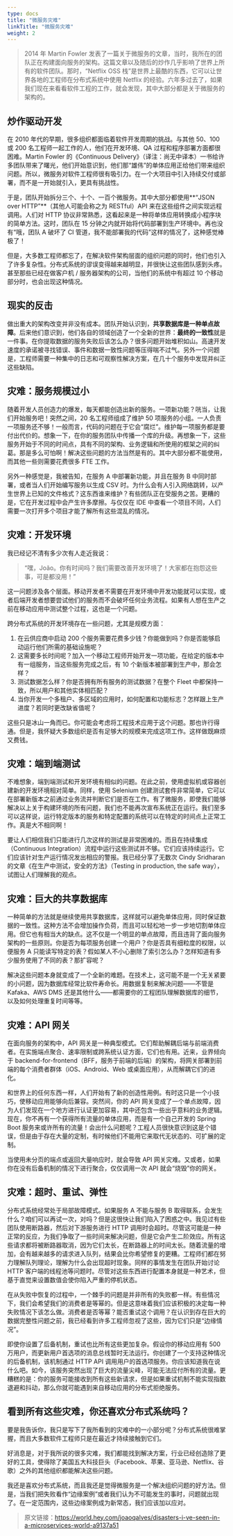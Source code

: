 ```yaml
---
type: docs
title: "微服务灾难"
linkTitle: "微服务灾难"
weight: 2
---
```


> 2014 年 Martin Fowler 发表了一篇关于微服务的文章，当时，我所在的团队正在构建面向服务的架构。这篇文章以及随后的炒作几乎影响了世界上所有的软件团队。那时，“Netflix OSS 栈”是世界上最酷的东西，它可以让世界各地的工程师在分布式系统中使用 Netflix 的经验。六年多过去了，如果我们现在来看看软件工程的工作，就会发现，其中大部分都是关于微服务的架构的。

## 炒作驱动开发

在 2010 年代的早期，很多组织都面临着软件开发周期的挑战。与其他 50、100 或 200 名工程师一起工作的人，他们在开发环境、QA 过程和程序部署方面都很困难。Martin Fowler 的《Continuous Delivery》（译注：尚无中译本）一书给许多团队带来了曙光，他们开始意识到，他们那“雄伟”的单体应用正给他们带来组织问题。所以，微服务对软件工程师很有吸引力。在一个大项目中引入持续交付或部署，而不是一开始就引入，更具有挑战性。

于是，团队开始拆分三个、十个、一百个微服务。其中大部分都使用**“JSON over HTTP”**（其他人可能会称之为 RESTful）API 来在这些组件之间实现远程调用。人们对 HTTP 协议非常熟悉，这看起来是一种将单体应用转换成小程序块的简单方法。这时，团队在 15 分钟之内就开始将代码部署到生产环境中。再也没有“哦，团队 A 破坏了 CI 管道，我不能部署我的代码”这样的情况了，这种感觉棒极了！

但是，大多数工程师都忘了，在解决软件架构层面的组织问题的同时，他们也引入了许多复杂性。分布式系统的谬误变得越来越明显，并很快让这些团队感到头疼。甚至那些已经在做客户机 / 服务器架构的公司，当他们的系统中有超过 10 个移动部分时，也会出现这种情况。

## 现实的反击

做出重大的架构改变并非没有成本。团队开始认识到，**共享数据库是一种单点故障**。后来他们意识到，他们各自的领域创造了一个全新的世界：**最终的一致性**就是一件事。在你提取数据的服务失败后该怎么办？很多问题开始堆积如山。高速开发速度的承诺被寻找错误、事件和数据一致性问题等压得喘不过气。另外一个问题是，工程师需要一种集中的日志和可观察性解决方案，在几十个服务中发现并纠正这些缺陷。

## 灾难：服务规模过小

随着开发人员创造力的爆发，每天都能创造出新的服务。一项新功能？咣当，让我们开始服务吧！突然之间，20 名工程师组成了维护 50 项服务的小组。一人负责一项服务还不够！一般而言，代码的问题在于它会“腐烂”。维护每一项服务都是要付出代价的。想象一下，在你的服务团队中传播一个库的升级。再想象一下，这些服务开始于不同的时间点，具有不同的架构、业务逻辑和所使用的框架之间的纠葛。那是多么可怕啊！解决这些问题的方法当然是有的。其中大部分都不能使用，而其他一些则需要花费很多 FTE 工作。

另外一种感觉是，我被告知，在服务 A 中部署新功能，并且在服务 B 中同时部署，或者当人们开始编写服务以生成 CSV 时。为什么会有人引入网络跳转，以产生世界上已知的文件格式？这东西谁来维护？有些团队正在受服务之苦。更糟的是，它在开发过程中会产生许多摩擦。与仅仅在 IDE 中查看一个项目不同，人们需要一次打开多个项目才能了解所有这些混乱的情况。

## 灾难：开发环境

我已经记不清有多少次有人走近我说：

>   “嘿，João。你有时间吗？我们需要改善开发环境了！大家都在抱怨这些事，可是都没用！”

这一问题涉及各个层面。移动开发者不需要在开发环境中开发功能就可以实现，或者后端开发者想要尝试他们的服务而不会破坏任何业务流程。如果有人想在生产之前在移动应用中测试整个过程，这也是一个问题。

跨分布式系统的开发环境存在一些问题，尤其是规模方面：

1.  在云供应商中启动 200 个服务需要花费多少钱？你能做到吗？你是否能够启动运行他们所需的基础设施呢？
2.  这需要多长时间呢？加入一个移动工程师开始开发一项功能，在给定的版本中有一组服务，当这些服务完成之后，有 10 个新版本被部署到生产中，那会怎样？
3.  测试数据怎么样？你是否拥有所有服务的测试数据？在整个 Fleet 中都保持一致，所以用户和其他实体相匹配？
4.  当你开发一个多租户、多区域的应用时，如何配置和功能标志？怎样跟上生产进度？若同时更改缺省值呢？

这些只是冰山一角而已。你可能会考虑将工程技术应用于这个问题。那也许行得通。但是，我怀疑大多数组织是否有足够大的规模来完成这项工作。这样做既麻烦又费钱。

## 灾难：端到端测试

不难想象，端到端测试和开发环境有相似的问题。在此之前，使用虚拟机或容器创建新的开发环境相对简单。同样，使用 Selenium 创建测试套件非常简单，它可以在部署新版本之前通过业务流并判断它们是否在工作。有了微服务，即使我们能够解决以上关于构建环境的所有问题，我们也不能再次宣布系统正在运行。我们至多可以这样说，运行特定版本的服务和特定配置的系统可以在特定的时间点上正常工作。真是大不相同啊！

要让人们相信我们只能进行几次这样的测试是非常困难的。而且在持续集成（Continuous Integration）流程中运行这些测试并不够。它们应该持续运行。它们应该针对生产运行情况发出相应的警报。我已经分享了无数次 Cindy Sridharan 的文章《在生产中测试，安全的方法》（Testing in production, the safe way），试图让人们理解我的观点。

## 灾难：巨大的共享数据库

一种简单的方法就是继续使用共享数据库，这样就可以避免单体应用，同时保证数据的一致性。这种方法不会增加操作负荷，而且可以轻松地一步一步地切割单体应用。但它也有相当大的缺点。这不仅是一个明显的单点故障，而且违背了面向服务架构的一些原则。你是否为每项服务创建一个用户？你是否具有细粒度的权限，以便服务 A 只能读写特定的表？假如某人不小心删除了索引怎么办？怎样知道有多少服务使用了不同的表？那扩容呢？

解决这些问题本身就变成了一个全新的难题。在技术上，这可能不是一个无关紧要的小问题，因为数据库经常比软件寿命长。用数据复制来解决问题——不管是 Kafaka、AWS DMS 还是其他什么——都需要你的工程团队理解数据库的细节，以及如何处理重复时间等等。

## 灾难：API 网关

在面向服务的架构中，API 网关是一种典型模式。它们帮助解耦后端与前端消费者。在实施端点聚合、速率限制或跨系统认证方面，它们也有用。近来，业界倾向于 backend-for-frontend（BFF，服务于前端的后端）的架构，将网关部署到前端的每个消费者群体（iOS、Android、Web 或桌面应用），从而解耦它们的进化。

和世界上的任何东西一样，人们开始有了新的创造性用例。有时这只是一个小技巧，使移动应用能够向后兼容。突然间，你的 API 网关变成了一个单点故障，因为人们发现在一个地方进行认证更加容易，其中还包含一些出乎意料的业务逻辑。现在，你不再有一个获得所有流量的单体应用，而是有一个自己开发的 Spring Boot 服务来或许所有的流量！会出什么问题呢？工程人员很快意识到这是个错误，但是由于存在大量的定制，有时候他们不能用它来取代无状态的、可扩展的定制。

当使用未分页的端点或返回大量响应时，就会导致 API 网关灾难。又或者，如果你在没有后备机制的情况下进行聚合，仅仅调用一次 API 就会“烧毁”你的网关。

## 灾难：超时、重试、弹性

分布式系统经常处于局部故障模式。如果服务 A 不能与服务 B 取得联系，会发生什么？咱们可以再试一次，对吗？但是这很快让我们陷入了困惑之中。我见过有些团队使用断路器，然后对下游服务进行 HTTP 调用时会超时。尽管这可能是一种正常的反应，为我们争取了一些时间来解决问题，但是它会产生二阶效应。所有这些请求都将被断路器取消，因为它们太长，在断路器上的时间太长。随着流量的增加，会有越来越多的请求进入队列，结果会比你希望修复的更糟。工程师们都在努力理解队列理论，理解为什么会出现超时现象。同样的事情发生在团队开始讨论 HTTP 客户端的线程池等问题时。尽管对这些东西进行配置本身就是一种艺术，但基于直觉来设置数值会使你陷入严重的停机状态。

在从失败中恢复的过程中，一个棘手的问题是并非所有的失败都一样。有些情况下，我们会希望我们的消费者是等幂的。但是这意味着我们应该积极的决定每一种失败情况下该怎么做。消费者是否等幂？能否重试这个调用？在认识到存在巨大的数据完整性问题之前，我已经看到许多工程师忽视了这些，因为它们只是“边缘情况”。

即使你设置了后备机制，重试也比所有这些更加复杂。假设你的移动应用有 500 万用户，而更新用户首选项的消息总线暂时无法运行。你创建了一个支持这种情况的后备机制，该机制通过 HTTP API 调用用户的首选项服务。你应该知道我在说什么吧。如今，该服务突然出现了巨大的流量尖峰，可能无法应付所有的流量。更糟糕的是：你的服务可能接收到所有这些新请求，但是如果重试机制不能实现指数退避和抖动，那么你就可能遇到来自移动应用的分布式拒绝服务。

## 看到所有这些灾难，你还喜欢分布式系统吗？

要是我告诉你，我只是写下了我所看到的灾难中的一小部分呢？分布式系统很难掌握，而且大多数软件工程师只是在最近才持续接触到它们。

好消息是，对于我所说的很多灾难，我们都能找到解决方案，行业已经创造除了更好的工具，使得除了美国五大科技巨头（Facebook、苹果、亚马逊、Netflix、谷歌）之外的其他组织都能解决这些问题。

我还是喜欢分布式系统，而且我还是觉得微服务是一个解决组织问题的好方法。但是，当我们把失败看作“边缘案例”或者我们认为不可能发生的事时，问题就出现了。在一定范围内，这些边缘案例成为新常态，我们应该加以应对。

>   原文链接：https://world.hey.com/joaoqalves/disasters-i-ve-seen-in-a-microservices-world-a9137a51



